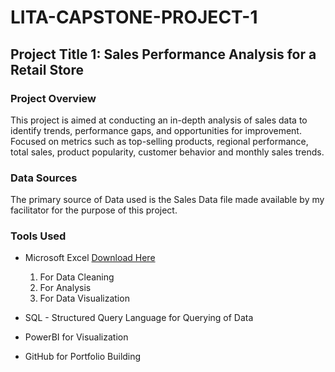 # LITA-CAPSTONE-PROJECT-1

## Project Title 1: Sales Performance Analysis for a Retail Store

### Project Overview
This project is aimed at conducting an in-depth analysis of sales data to identify trends, performance gaps, and opportunities for improvement. Focused on metrics such as top-selling products, regional performance, total sales, product popularity, customer behavior and monthly sales trends.

### Data Sources
The primary source of Data used is the Sales Data file made available by my facilitator for the purpose of this project.

### Tools Used
- Microsoft Excel [Download Here](https://www.microsoft.com)
   1. For Data Cleaning
   2. For Analysis
   3. For Data Visualization
      
- SQL - Structured Query Language for Querying of Data
- PowerBI for Visualization
- GitHub for Portfolio Building
